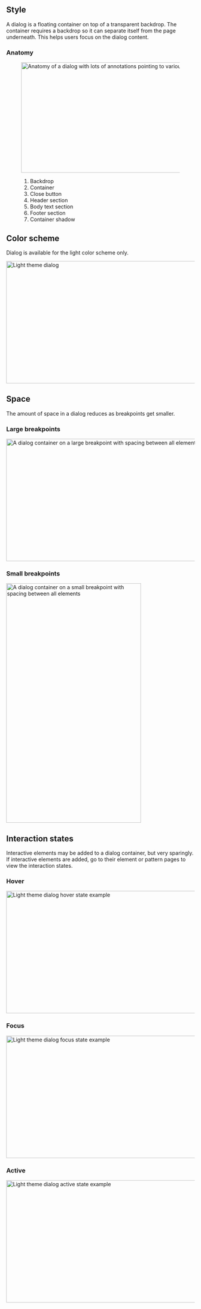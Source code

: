 ## Style

A dialog is a floating container on top of a transparent backdrop. The container 
requires a backdrop so it can separate itself from the page underneath. This 
helps users focus on the dialog content.

### Anatomy

<figure>
  <uxdot-example width-adjustment="872px">
    <img src="../dialog-anatomy.svg"
        alt="Anatomy of a dialog with lots of annotations pointing to various parts"
        width="872"
        height="295">
  </uxdot-example>
  <figcaption>
    <ol>
      <li>Backdrop</li>
      <li>Container</li>
      <li>Close button</li>
      <li>Header section</li>
      <li>Body text section</li>
      <li>Footer section</li>
      <li>Container shadow</li>
    </ol>
  </figcaption>
</figure>

## Color scheme
<a id="theme"></a>

Dialog is available for the light color scheme only.

<uxdot-example width-adjustment="1000px" variant="full" alignment="left" no-border>
  <img src="../dialog-theme-light.svg"
        alt="Light theme dialog"
        width="1000"
        height="327">
</uxdot-example>

## Space

The amount of space in a dialog reduces as breakpoints get smaller.

### Large breakpoints

<uxdot-example width-adjustment="1000px" variant="full" alignment="left" no-border>
  <img src="../dialog-space-breakpoint-large.svg"
        alt="A dialog container on a large breakpoint with spacing between all elements"
        width="1000"
        height="327">
</uxdot-example>

### Small breakpoints

<uxdot-example width-adjustment="360px" variant="full" alignment="left" no-border>
  <img src="../dialog-space-breakpoint-small.svg"
        alt="A dialog container on a small breakpoint with spacing between all elements"
        width="360"
        height="640">
</uxdot-example>

<uxdot-spacer-tokens-table tokens="md, lg, xl, 2xl"
                           style="margin-block-start:var(--rh-space-xl);">
</uxdot-spacer-tokens-table>

## Interaction states

Interactive elements may be added to a dialog container, but very sparingly. If 
interactive elements are added, go to their element or pattern pages to view the 
interaction states.

### Hover

<uxdot-example width-adjustment="1000px" variant="full" alignment="left" no-border>
  <img src="../dialog-interaction-state-hover.svg"
        alt="Light theme dialog hover state example"
        width="1000"
        height="327">
</uxdot-example>

### Focus

<uxdot-example width-adjustment="1000px" variant="full" alignment="left" no-border>
  <img src="../dialog-interaction-state-focus.svg"
        alt="Light theme dialog focus state example"
        width="1000"
        height="327">
</uxdot-example>

### Active

<uxdot-example width-adjustment="1000px" variant="full" alignment="left" no-border>
  <img src="../dialog-interaction-state-active.svg"
        alt="Light theme dialog active state example"
        width="1000"
        height="327">
</uxdot-example>


